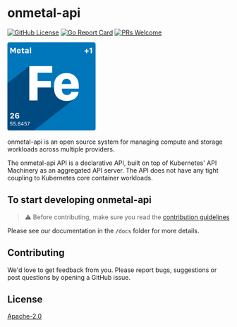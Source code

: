 # onmetal-api

[![GitHub License](https://img.shields.io/static/v1?label=License&message=Apache-2.0&color=blue&style=flat-square)](LICENSE)
[![Go Report Card](https://goreportcard.com/badge/github.com/onmetal/onmetal-api?style=flat-square)](https://goreportcard.com/report/github.com/onmetal/onmetal-api)
[![PRs Welcome](https://img.shields.io/badge/PRs-welcome-brightgreen.svg?style=flat-square)](https://makeapullrequest.com)

<img src="docs/assets/logo.svg" alt="onmetal Logo" width="200" />

onmetal-api is an open source system for managing compute and storage workloads across multiple
providers.

The onmetal-api API is a declarative API, built on top of Kubernetes' API Machinery as an
aggregated API server. The API does not have any tight coupling to Kubernetes core
container workloads.

## To start developing onmetal-api

> ⚠️ Before contributing, make sure you read the [contribution guidelines](docs/development/contribution.md)

Please see our documentation in the `/docs` folder for more details.

## Contributing

We'd love to get feedback from you. Please report bugs, suggestions or post questions by opening a GitHub issue.

## License

[Apache-2.0](LICENSE)
